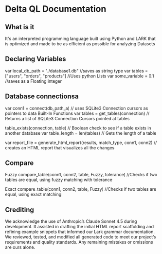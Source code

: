 # Delta QL Documentation
## What is it
It's an interpreted programming language built using Python and LARK that is optimized and made to be as efficient as possible for analyzing Datasets

## Declaring Variables
var local_db_path = "./database1.db" //saves as string type
var tables = ["users", "orders", "products"] //Uses python Lists
var some_variable = 0.1 //saves as a Floating integer
## Database connectionsa
var conn1 = connect(db_path_a) // uses SQLite3 Connection cursors as pointers to data
Built-In Functions
var tables = get_tables(connection) // Returns a list of SQLite3 Connection Cursors pointed at tables

table_exists(connection, table) // Boolean check to see if a table exists in another database
var table_length = len(tables) // Gets the length of a table

var report_file = generate_html_report(results, match_type, conn1, conn2) // creates an HTML report that visualizes all the changes

## Compare
Fuzzy
compare_table(conn1, conn2, table, Fuzzy, tolerance) //Checks if two tables are equal, using fuzzy matching with tolerance

Exact
compare_table(conn1, conn2, table, Fuzzy)  //Checks if two tables are equal, using exact matching


## Crediting
We acknowledge the use of Anthropic’s Claude Sonnet 4.5 during development. It assisted in drafting the initial HTML report scaffolding and refining example snippets that informed our Lark grammar documentation. We reviewed, tested, and modified all generated code to meet our project’s requirements and quality standards. Any remaining mistakes or omissions are ours alone.
